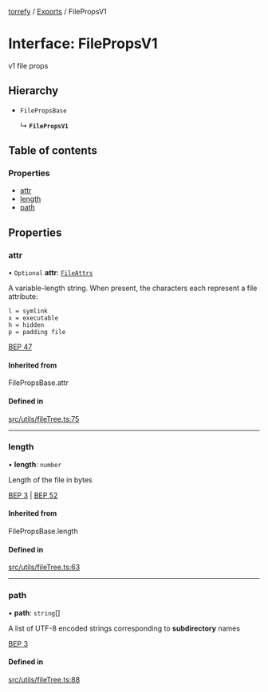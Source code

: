 [torrefy](../README.md) / [Exports](../modules.md) / FilePropsV1

# Interface: FilePropsV1

v1 file props

## Hierarchy

- `FilePropsBase`

  ↳ **`FilePropsV1`**

## Table of contents

### Properties

- [attr](FilePropsV1.md#attr)
- [length](FilePropsV1.md#length)
- [path](FilePropsV1.md#path)

## Properties

### attr

• `Optional` **attr**: [`FileAttrs`](../modules.md#fileattrs)

A variable-length string. When present,
the characters each represent a file attribute:
```
l = symlink
x = executable
h = hidden
p = padding file
```
[BEP 47](https://www.bittorrent.org/beps/bep_0047.html#:~:text=20%20bytes%3E%2C%0A%20%20%20%20...%0A%20%20%7D%2C%0A%20%20...%0A%7D-,attr,-A%20variable%2Dlength)

#### Inherited from

FilePropsBase.attr

#### Defined in

[src/utils/fileTree.ts:75](https://github.com/Sec-ant/bepjs/blob/9d6a68a/src/utils/fileTree.ts#L75)

___

### length

• **length**: `number`

Length of the file in bytes

[BEP 3](https://www.bittorrent.org/beps/bep_0003.html#:~:text=the%20following%20keys%3A-,length,-%2D%20The%20length%20of)
|
[BEP 52](https://www.bittorrent.org/beps/bep_0052.html#upgrade-path:~:text=pieces%20root32%3Aaaaaaaaaaaaaaaaaaaaaaaaaaaaaaaaaeeeeeee-,length,-Length%20of%20the)

#### Inherited from

FilePropsBase.length

#### Defined in

[src/utils/fileTree.ts:63](https://github.com/Sec-ant/bepjs/blob/9d6a68a/src/utils/fileTree.ts#L63)

___

### path

• **path**: `string`[]

A list of UTF-8 encoded strings
corresponding to **subdirectory** names

[BEP 3](https://www.bittorrent.org/beps/bep_0003.html#:~:text=file%2C%20in%20bytes.-,path,-%2D%20A%20list%20of)

#### Defined in

[src/utils/fileTree.ts:88](https://github.com/Sec-ant/bepjs/blob/9d6a68a/src/utils/fileTree.ts#L88)
